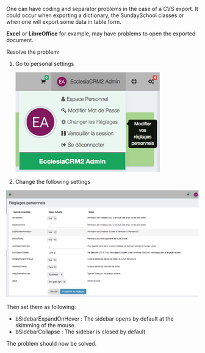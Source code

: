 One can have coding and separator problems in the case of a CVS export. It could occur when exporting a dictionary, the SundaySchool classes or when one will export some data in table form. 

**Excel** or **LibreOffice** for example, may have problems to open the exported document. 
 
Resolve the problem: 

1. Go to personal settings 

	![Screenshot](../../../img/person/user1.png)
	
2. Change the following settings

  ![Screenshot](../../../img/person/user2.png)

Then set them as following: 

* bSidebarExpandOnHover : The sidebar opens by default at the skimming of the mouse. 
* bSidebarCollapse : The sidebar is closed by default 


The problem should now be solved. 

